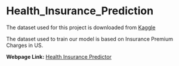 # Health_Insurance_Prediction
The dataset used for this project is downloaded from [Kaggle](https://www.kaggle.com/datasets/teertha/ushealthinsurancedataset)

The dataset used to train our model is based on Insurance Premium Charges in US.      

**Webpage Link:** [Health Insurance Predictor](https://health-insurance-predictor-k19.streamlit.app/)

